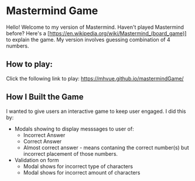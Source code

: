 # Mastermind Game
Hello! Welcome to my version of Mastermind. Haven't played Mastermind before? Here's a [https://en.wikipedia.org/wiki/Mastermind_(board_game)] to explain the game. My version involves guessing combination of 4 numbers. 

## How to play:
Click the following link to play: https://mhvue.github.io/mastermindGame/ 

## How I Built the Game
I wanted to give users an interactive game to keep user engaged. I did this by: 
* Modals showing to display messsages to user of:
    * Incorrect Answer 
    * Correct Answer
    * Almost correct answer - means contaning the correct number(s) but incorrect placement of those numbers. 
* Validation on form 
    * Modal shows for incorrect type of characters
    * Modal shows for incorrect amount of characters 

